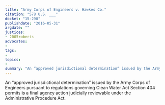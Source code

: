 ```yaml
---
title: "Army Corps of Engineers v. Hawkes Co."
citation: "578 U.S. ___"
docket: "15-290"
publishdate: "2016-05-31"
argdate: ""
justices:
- 2005roberts
advocates:
- 
tags:
- 
topics:
- 
summary: "An “approved jurisdictional determination” issued by the Army Corps of Engineers pursuant to regulations governing Clean Water Act Section 404 permits is a final agency action judicially reviewable under the Administrative Procedure Act."
---
```

An “approved jurisdictional determination” issued by the Army Corps of Engineers pursuant to regulations governing Clean Water Act Section 404 permits is a final agency action judicially reviewable under the Administrative Procedure Act.

